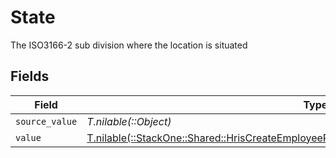# State

The ISO3166-2 sub division where the location is situated


## Fields

| Field                                                                                                                                                                        | Type                                                                                                                                                                         | Required                                                                                                                                                                     | Description                                                                                                                                                                  |
| ---------------------------------------------------------------------------------------------------------------------------------------------------------------------------- | ---------------------------------------------------------------------------------------------------------------------------------------------------------------------------- | ---------------------------------------------------------------------------------------------------------------------------------------------------------------------------- | ---------------------------------------------------------------------------------------------------------------------------------------------------------------------------- |
| `source_value`                                                                                                                                                               | *T.nilable(::Object)*                                                                                                                                                        | :heavy_minus_sign:                                                                                                                                                           | N/A                                                                                                                                                                          |
| `value`                                                                                                                                                                      | [T.nilable(::StackOne::Shared::HrisCreateEmployeeRequestDtoSchemasHomeLocationStateValue)](../../models/shared/hriscreateemployeerequestdtoschemashomelocationstatevalue.md) | :heavy_minus_sign:                                                                                                                                                           | N/A                                                                                                                                                                          |